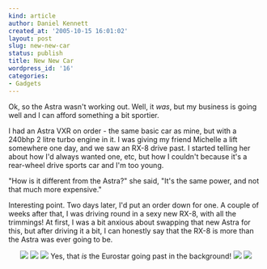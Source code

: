 ```yaml
---
kind: article
author: Daniel Kennett
created_at: '2005-10-15 16:01:02'
layout: post
slug: new-new-car
status: publish
title: New New Car
wordpress_id: '16'
categories:
- Gadgets
---
```


Ok, so the Astra wasn't working out. Well, it <i>was</i>, but my business is going well and I can afford something a bit sportier. 

I had an Astra VXR on order - the same basic car as mine, but with a 240bhp 2 litre turbo engine in it. I was giving my friend Michelle a lift somewhere one day, and we saw an RX-8 drive past. I started telling her about how I'd always wanted one, etc, but how I couldn't because it's a rear-wheel drive sports car and I'm too young. 

"How is it different from the Astra?" she said, "It's the same power, and not that much more expensive."

Interesting point. Two days later, I'd put an order down for one. A couple of weeks after that, I was driving round in a sexy new RX-8, with all the trimmings! At first, I was a bit anxious about swapping that new Astra for this, but after driving it a bit, I can honestly say that the RX-8 is more than the Astra was ever going to be. 

<center>
<img src="http://ikennd.ac/pictures/rx8/gner.jpg"/>

<img src="http://ikennd.ac/pictures/rx8/tree.jpg"/>

<img src="http://ikennd.ac/pictures/rx8/eurostar.jpg"/>
Yes, that <i>is</i> the Eurostar going past in the background!

<img src="http://ikennd.ac/pictures/rx8/close.jpg"/>

<img src="http://ikennd.ac/pictures/rx8/doors.jpg"/>
</center>